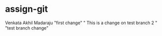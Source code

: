 # assign-git
Venkata Akhil Madaraju
"first change"
" This is a change on test branch 2 "
"test branch change"
